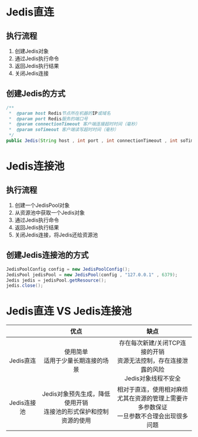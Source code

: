 # Jedis直连

## 执行流程

1. 创建Jedis对象
2. 通过Jedis执行命令
3. 返回Jedis执行结果
4. 关闭Jedis连接

## 创建Jedis的方式

```java
/**
 *	@param host Redis节点所在机器的IP或域名
 *  @param port Redis服务的端口号
 *  @param connectionTimeout 客户端连接超时时间（毫秒）
 *  @param soTimeout 客户端读写超时时间（毫秒）
 */
public Jedis(String host , int port , int connectionTimeout , int soTimeout)
```





# Jedis连接池

## 执行流程

1. 创建一个JedisPool对象
2. 从资源池中获取一个Jedis对象
3. 通过Jedis执行命令
4. 返回Jedis执行结果
5. 关闭Jedis连接，将Jedis还给资源池

## 创建Jedis连接池的方式

```java
JedisPoolConfig config = new JedisPoolConfig();
JedisPool jedisPool = new JedisPool(config , "127.0.0.1" , 6379);
Jedis jedis = jedisPool.getResource();
jedis.close();
```





# Jedis直连 VS Jedis连接池

|             |                             优点                             |                             缺点                             |
| :---------: | :----------------------------------------------------------: | :----------------------------------------------------------: |
|  Jedis直连  |            使用简单<br/>适用于少量长期连接的场景             | 存在每次新建/关闭TCP连接的开销<br/>资源无法控制，存在连接泄露的风险<br/>Jedis对象线程不安全 |
| Jedis连接池 | Jedis对象预先生成，降低使用开销<br/>连接池的形式保护和控制资源的使用 | 相对于直连，使用相对麻烦<br/>尤其在资源的管理上需要许多参数保证<br/>一旦参数不合理会出现很多问题 |


